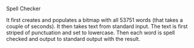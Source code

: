 Spell Checker

It first creates and populates a bitmap with all 53751 words (that takes a couple of seconds).
It then takes text from standard input. The text is first striped of punctuation and set to lowercase. 
Then each word is spell checked and output to standard output with the result.
